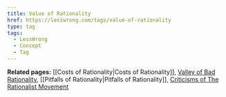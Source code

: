 ```yaml
---
title: Value of Rationality
href: https://lesswrong.com/tags/value-of-rationality
type: tag
tags:
  - LessWrong
  - Concept
  - Tag
---
```


**Related pages:** [[Costs of Rationality|Costs of Rationality]], [Valley of Bad Rationality](https://www.lesswrong.com/tag/valley-of-bad-rationality), [[Pitfalls of Rationality|Pitfalls of Rationality]], [Criticisms of The Rationalist Movement](https://www.lesswrong.com/tag/criticisms-of-the-rationalist-movement)